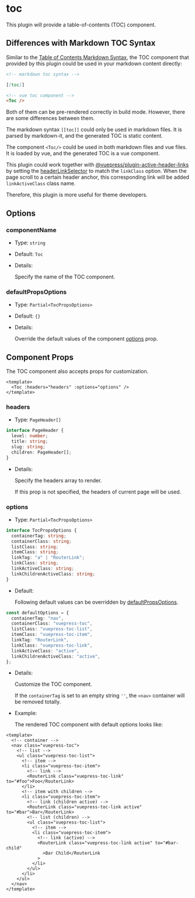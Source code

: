 # toc

<NpmBadge package="@vuepress/plugin-toc" />

This plugin will provide a table-of-contents (TOC) component.

## Differences with Markdown TOC Syntax

Similar to the [Table of Contents Markdown Syntax](../../guide/markdown.md#table-of-contents), the TOC component that provided by this plugin could be used in your markdown content directly:

```md
<!-- markdown toc syntax -->

[[toc]]

<!-- vue toc component -->
<Toc />
```

Both of them can be pre-rendered correctly in build mode. However, there are some differences between them.

The markdown syntax `[[toc]]` could only be used in markdown files. It is parsed by markdown-it, and the generated TOC is static content.

The component `<Toc/>` could be used in both markdown files and vue files. It is loaded by vue, and the generated TOC is a vue component.

This plugin could work together with [@vuepress/plugin-active-header-links](./active-header-links.md) by setting the [headerLinkSelector](./active-header-links.md#headerlinkselector) to match the `linkClass` option. When the page scroll to a certain header anchor, this corresponding link will be added `linkActiveClass` class name.

Therefore, this plugin is more useful for theme developers.

## Options

### componentName

- Type: `string`

- Default: `Toc`

- Details:

  Specify the name of the TOC component.

### defaultPropsOptions

- Type: `Partial<TocPropsOptions>`

- Default: `{}`

- Details:

  Override the default values of the component [options](#options-1) prop.

## Component Props

The TOC component also accepts props for customization.

```vue
<template>
  <Toc :headers="headers" :options="options" />
</template>
```

### headers

- Type: `PageHeader[]`

```ts
interface PageHeader {
  level: number;
  title: string;
  slug: string;
  children: PageHeader[];
}
```

- Details:

  Specify the headers array to render.

  If this prop is not specified, the headers of current page will be used.

### options

- Type: `Partial<TocPropsOptions>`

```ts
interface TocPropsOptions {
  containerTag: string;
  containerClass: string;
  listClass: string;
  itemClass: string;
  linkTag: "a" | "RouterLink";
  linkClass: string;
  linkActiveClass: string;
  linkChildrenActiveClass: string;
}
```

- Default:

  Following default values can be overridden by [defaultPropsOptions](#defaultpropsoptions).

```ts
const defaultOptions = {
  containerTag: "nav",
  containerClass: "vuepress-toc",
  listClass: "vuepress-toc-list",
  itemClass: "vuepress-toc-item",
  linkTag: "RouterLink",
  linkClass: "vuepress-toc-link",
  linkActiveClass: "active",
  linkChildrenActiveClass: "active",
};
```

- Details:

  Customize the TOC component.

  If the `containerTag` is set to an empty string `''`, the `<nav>` container will be removed totally.

- Example:

  The rendered TOC component with default options looks like:

```vue
<template>
  <!-- container -->
  <nav class="vuepress-toc">
    <!-- list -->
    <ul class="vuepress-toc-list">
      <!-- item -->
      <li class="vuepress-toc-item">
        <!-- link -->
        <RouterLink class="vuepress-toc-link" to="#foo">Foo</RouterLink>
      </li>
      <!-- item with children -->
      <li class="vuepress-toc-item">
        <!-- link (children active) -->
        <RouterLink class="vuepress-toc-link active" to="#bar">Bar</RouterLink>
        <!-- list (children) -->
        <ul class="vuepress-toc-list">
          <!-- item -->
          <li class="vuepress-toc-item">
            <!-- link (active) -->
            <RouterLink class="vuepress-toc-link active" to="#bar-child"
              >Bar Child</RouterLink
            >
          </li>
        </ul>
      </li>
    </ul>
  </nav>
</template>
```
